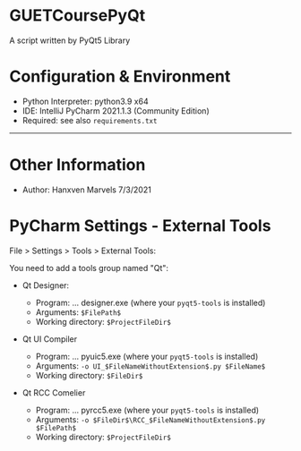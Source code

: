 # GUETCoursePyQt

A script written by PyQt5 Library

# Configuration & Environment

- Python Interpreter: python3.9 x64
- IDE: IntelliJ PyCharm 2021.1.3 (Community Edition)
- Required: see also `requirements.txt`

---

# Other Information

- Author: Hanxven Marvels 7/3/2021

# PyCharm Settings - External Tools

File > Settings > Tools > External Tools:

You need to add a tools group named "Qt":

- Qt Designer:
  - Program: ... designer.exe (where your `pyqt5-tools` is installed)
  - Arguments: `$FilePath$`
  - Working directory: `$ProjectFileDir$`


- Qt UI Compiler
  - Program: ... pyuic5.exe (where your `pyqt5-tools` is installed)
  - Arguments: `-o UI_$FileNameWithoutExtension$.py $FileName$`
  - Working directory: `$FileDir$`


- Qt RCC Comelier
  - Program: ... pyrcc5.exe (where your `pyqt5-tools` is installed)
  - Arguments: `-o $FileDir$\RCC_$FileNameWithoutExtension$.py $FilePath$`
  - Working directory: `$ProjectFileDir$`